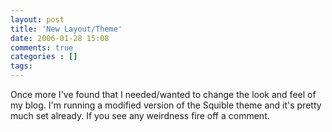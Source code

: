 ```yaml
---
layout: post
title: 'New Layout/Theme'
date: 2006-01-28 15:08
comments: true
categories : []
tags:
---
```

Once more I've found that I needed/wanted to change the look and feel of my blog. I'm running a modified version of the Squible theme and it's pretty much set already. If you see any weirdness fire off a comment.

